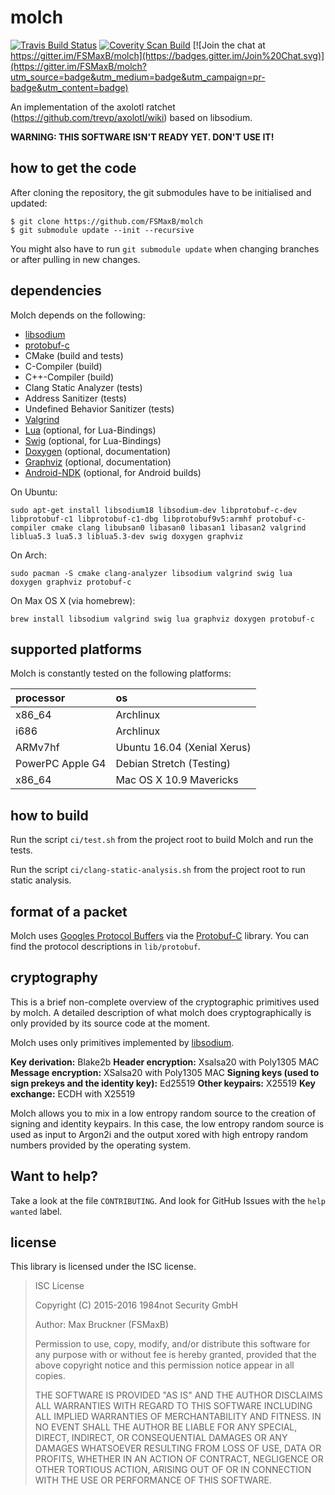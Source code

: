 molch
=====

[![Travis Build Status](https://travis-ci.org/1984not-GmbH/molch.svg?branch=master)](https://travis-ci.org/1984not-GmbH/molch)
[![Coverity Scan Build](https://scan.coverity.com/projects/6421/badge.svg)](https://scan.coverity.com/projects/6421)
[![Join the chat at https://gitter.im/FSMaxB/molch](https://badges.gitter.im/Join%20Chat.svg)](https://gitter.im/FSMaxB/molch?utm_source=badge&utm_medium=badge&utm_campaign=pr-badge&utm_content=badge)

An implementation of the axolotl ratchet (https://github.com/trevp/axolotl/wiki) based on libsodium.

**WARNING: THIS SOFTWARE ISN'T READY YET. DON'T USE IT!**

how to get the code
-------------------
After cloning the repository, the git submodules have to be initialised and updated:
```
$ git clone https://github.com/FSMaxB/molch
$ git submodule update --init --recursive
```

You might also have to run `git submodule update` when changing branches or after pulling in new changes.

dependencies
--------------------
Molch depends on the following:
* [libsodium](https://github.com/jedisct1/libsodium)
* [protobuf-c](https://github.com/protobuf-c/protobuf-c)
* CMake (build and tests)
* C-Compiler (build)
* C++-Compiler (build)
* Clang Static Analyzer (tests)
* Address Sanitizer (tests)
* Undefined Behavior Sanitizer (tests)
* [Valgrind](http://valgrind.org/)
* [Lua](https://www.lua.org/) (optional, for Lua-Bindings)
* [Swig](http://swig.org/) (optional, for Lua-Bindings)
* [Doxygen](https://www.stack.nl/~dimitri/doxygen/) (optional, documentation)
* [Graphviz](http://graphviz.org/) (optional, documentation)
* [Android-NDK](https://developer.android.com/ndk/index.html) (optional, for Android builds)

On Ubuntu:
```
sudo apt-get install libsodium18 libsodium-dev libprotobuf-c-dev libprotobuf-c1 libprotobuf-c1-dbg libprotobuf9v5:armhf protobuf-c-compiler cmake clang libubsan0 libasan0 libasan1 libasan2 valgrind liblua5.3 lua5.3 liblua5.3-dev swig doxygen graphviz
```

On Arch:
```
sudo pacman -S cmake clang-analyzer libsodium valgrind swig lua doxygen graphviz protobuf-c
```

On Max OS X (via homebrew):
```
brew install libsodium valgrind swig lua graphviz doxygen protobuf-c
```

supported platforms
-------------------
Molch is constantly tested on the following platforms:

| processor        | os                          |
|:-----------------|:----------------------------|
| x86_64           | Archlinux                   |
| i686             | Archlinux                   |
| ARMv7hf          | Ubuntu 16.04 (Xenial Xerus) |
| PowerPC Apple G4 | Debian Stretch (Testing)    |
| x86_64           | Mac OS X 10.9 Mavericks     |

how to build
------------
Run the script `ci/test.sh` from the project root to build Molch and run the tests.

Run the script `ci/clang-static-analysis.sh` from the project root to run static analysis.

format of a packet
----------------
Molch uses [Googles Protocol Buffers](https://developers.google.com/protocol-buffers/) via the [Protobuf-C](https://github.com/protobuf-c/protobuf-c) library. You can find the protocol descriptions in `lib/protobuf`.

cryptography
------------
This is a brief non-complete overview of the cryptographic primitives used by molch. A detailed description of what molch does cryptographically is only provided by its source code at the moment.

Molch uses only primitives implemented by [libsodium](https://github.com/jedisct1/libsodium).

**Key derivation:** Blake2b
**Header encryption:** Xsalsa20 with Poly1305 MAC
**Message encryption:** XSalsa20 with Poly1305 MAC
**Signing keys (used to sign prekeys and the identity key):** Ed25519
**Other keypairs:** X25519
**Key exchange:** ECDH with X25519

Molch allows you to mix in a low entropy random source to the creation of signing and identity keypairs. In this case, the low entropy random source is used as input to Argon2i and the output xored with high entropy random numbers provided by the operating system.

Want to help?
-------------------
Take a look at the file `CONTRIBUTING`. And look for GitHub Issues with the `help wanted` label.

license
-------
This library is licensed under the ISC license.

> ISC License
>
> Copyright (C) 2015-2016 1984not Security GmbH
>
> Author: Max Bruckner (FSMaxB)
>
> Permission to use, copy, modify, and/or distribute this software for any
> purpose with or without fee is hereby granted, provided that the above
> copyright notice and this permission notice appear in all copies.
>
> THE SOFTWARE IS PROVIDED "AS IS" AND THE AUTHOR DISCLAIMS ALL WARRANTIES
> WITH REGARD TO THIS SOFTWARE INCLUDING ALL IMPLIED WARRANTIES OF
> MERCHANTABILITY AND FITNESS. IN NO EVENT SHALL THE AUTHOR BE LIABLE FOR
> ANY SPECIAL, DIRECT, INDIRECT, OR CONSEQUENTIAL DAMAGES OR ANY DAMAGES
> WHATSOEVER RESULTING FROM LOSS OF USE, DATA OR PROFITS, WHETHER IN AN
> ACTION OF CONTRACT, NEGLIGENCE OR OTHER TORTIOUS ACTION, ARISING OUT OF
> OR IN CONNECTION WITH THE USE OR PERFORMANCE OF THIS SOFTWARE.
